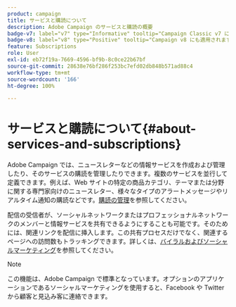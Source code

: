 ```yaml
---
product: campaign
title: サービスと購読について
description: Adobe Campaign のサービスと購読の概要
badge-v7: label="v7" type="Informative" tooltip="Campaign Classic v7 に適用されます"
badge-v8: label="v8" type="Positive" tooltip="Campaign v8 にも適用されます"
feature: Subscriptions
role: User
exl-id: eb72f19a-7669-4596-bf9b-8c0ce22b67bf
source-git-commit: 28638e76bf286f253bc7efd02db848b571ad88c4
workflow-type: tm+mt
source-wordcount: '166'
ht-degree: 100%

---
```


# サービスと購読について{#about-services-and-subscriptions}

Adobe Campaign では、ニュースレターなどの情報サービスを作成および管理したり、そのサービスの購読を管理したりできます。複数のサービスを並行して定義できます。例えば、Web サイトの特定の商品カテゴリ、テーマまたは分野に関する専門家向けのニュースレター、様々なタイプのアラートメッセージやリアルタイム通知の購読などです。[購読の管理](managing-subscriptions.md)を参照してください。

配信の受信者が、ソーシャルネットワークまたはプロフェッショナルネットワークのメンバーと情報サービスを共有できるようにすることも可能です。そのためには、関連リンクを配信に挿入します。この共有プロセスだけでなく、関連するページへの訪問数もトラッキングできます。詳しくは、[バイラルおよびソーシャルマーケティング](viral-and-social-marketing.md)を参照してください。

>[!NOTE]
>
>この機能は、Adobe Campaign で標準となっています。オプションのアプリケーションであるソーシャルマーケティングを使用すると、Facebook や Twitter から顧客と見込み客に連絡できます。

